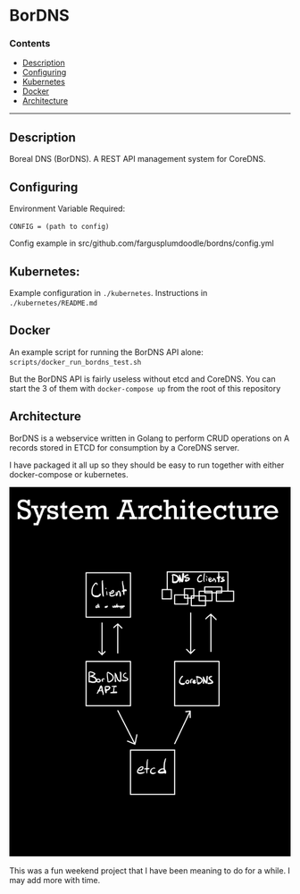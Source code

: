 
# BorDNS
### Contents
- [Description](##Description)
- [Configuring](##Configuring)
- [Kubernetes](##Kubernetes)
- [Docker](##Docker)
- [Architecture](##Architecture)

---------------------------------------------------


## Description
  Boreal DNS (BorDNS). A REST API management system for CoreDNS.

## Configuring
Environment Variable Required:

  `CONFIG = (path to config)`

Config example in src/github.com/fargusplumdoodle/bordns/config.yml

## Kubernetes:

Example configuration in `./kubernetes`. Instructions in `./kubernetes/README.md`

## Docker
An example script for running the BorDNS API alone: `scripts/docker_run_bordns_test.sh`

But the BorDNS API is fairly useless without etcd and CoreDNS.
You can start the 3 of them with `docker-compose up`
from the root of this repository

## Architecture

BorDNS is a webservice written in Golang to perform
CRUD operations on A records stored in ETCD for consumption
by a CoreDNS server.

I have packaged it all up so they should be easy to run together
with either docker-compose or kubernetes.

![System Architecture](./docs/system-architecture.jpg)

This was a fun weekend project that I have been meaning to do for a
while. I may add more with time.


